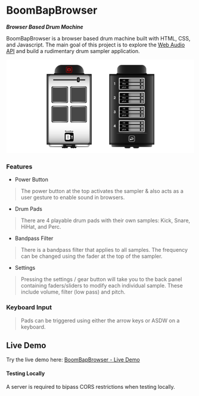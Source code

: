 # BoomBapBrowser

***Browser Based Drum Machine***

BoomBapBrowser is a browser based drum machine built with HTML, CSS, and Javascript. The main goal of this project is to explore the [Web Audio API](https://developer.mozilla.org/en-US/docs/Web/API/Web_Audio_API) and build a rudimentary drum sampler application.

![BoomBapBrowser Mockup](image/preview/preview.png)

### Features
* Power Button
> The power button at the top activates the sampler & also acts as a user gesture to enable sound in browsers.
* Drum Pads
> There are 4 playable drum pads with their own samples: Kick, Snare, HiHat, and Perc.
* Bandpass Filter
> There is a bandpass filter that applies to all samples. The frequency can be changed using the fader at the top of the sampler.
* Settings
> Pressing the settings / gear button will take you to the back panel containing faders/sliders to modify each individual sample. These include volume, filter (low pass) and pitch.

### Keyboard Input
>Pads can be triggered using either the arrow keys or ASDW on a keyboard.

## Live Demo
Try the live demo here: [BoomBapBrowser - Live Demo](https://boombap.2infamouz.com/index.html)

#### Testing Locally
A server is required to bipass CORS restrictions when testing locally.
